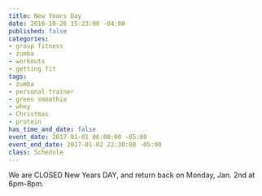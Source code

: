 ```yaml
---
title: New Years Day
date: 2016-10-26 15:23:00 -04:00
published: false
categories:
- group fitness
- zumba
- workouts
- getting fit
tags:
- zumba
- personal trainer
- green smoothie
- whey
- Christmas
- protein
has_time_and_date: false
event_date: 2017-01-01 06:00:00 -05:00
event_end_date: 2017-01-02 22:30:00 -05:00
class: Schedule
---
```


We are CLOSED New Years DAY, and return back on Monday, Jan. 2nd at 6pm-8pm. 

 